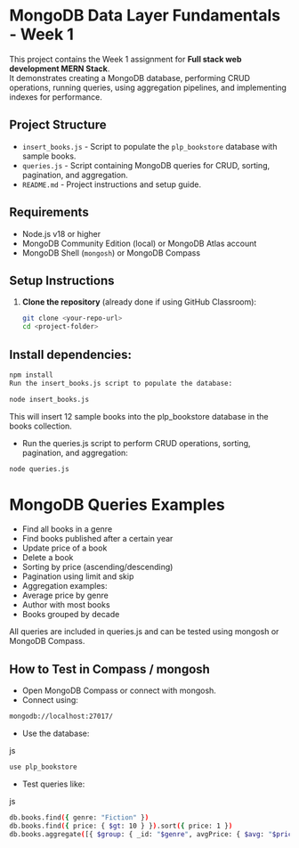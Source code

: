 # MongoDB Data Layer Fundamentals - Week 1

This project contains the Week 1 assignment for **Full stack web development MERN Stack**.  
It demonstrates creating a MongoDB database, performing CRUD operations, running queries, using aggregation pipelines, and implementing indexes for performance.

## Project Structure

- `insert_books.js` - Script to populate the `plp_bookstore` database with sample books.
- `queries.js` - Script containing MongoDB queries for CRUD, sorting, pagination, and aggregation.
- `README.md` - Project instructions and setup guide.

## Requirements

- Node.js v18 or higher
- MongoDB Community Edition (local) or MongoDB Atlas account
- MongoDB Shell (`mongosh`) or MongoDB Compass

## Setup Instructions

1. **Clone the repository** (already done if using GitHub Classroom):
   ```bash
   git clone <your-repo-url>
   cd <project-folder>

## Install dependencies:

``` bash
npm install
Run the insert_books.js script to populate the database:
``` 

``` bash
node insert_books.js
``` 
This will insert 12 sample books into the plp_bookstore database in the books collection.

- Run the queries.js script to perform CRUD operations, sorting, pagination, and aggregation:

``` bash
node queries.js
``` 
# MongoDB Queries Examples
- Find all books in a genre
- Find books published after a certain year
- Update price of a book
- Delete a book
- Sorting by price (ascending/descending)
- Pagination using limit and skip
- Aggregation examples:
- Average price by genre
- Author with most books
- Books grouped by decade

All queries are included in queries.js and can be tested using mongosh or MongoDB Compass.

## How to Test in Compass / mongosh
- Open MongoDB Compass or connect with mongosh.
- Connect using:
``` bash
mongodb://localhost:27017/
``` 
- Use the database:

js
``` bash
use plp_bookstore
``` 
- Test queries like:

js
``` bash
db.books.find({ genre: "Fiction" })
db.books.find({ price: { $gt: 10 } }).sort({ price: 1 })
db.books.aggregate([{ $group: { _id: "$genre", avgPrice: { $avg: "$price" } } }])
``` 